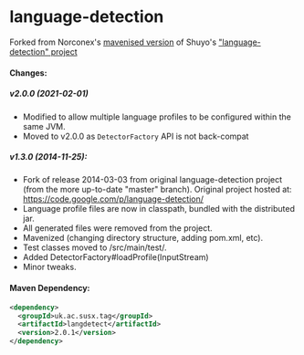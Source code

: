 language-detection
==================

Forked from Norconex's [mavenised version](https://github.com/Norconex/language-detection) of Shuyo's ["language-detection" project](https://github.com/shuyo/language-detection/blob/wiki/ProjectHome.md) 

#### Changes:

##### v2.0.0 (2021-02-01)
 - Modified to allow multiple language profiles to be configured within the same JVM.
 - Moved to v2.0.0 as `DetectorFactory` API is not back-compat

##### v1.3.0 (2014-11-25):
- Fork of release 2014-03-03 from original language-detection project
  (from the more up-to-date "master" branch). Original project hosted at:
  https://code.google.com/p/language-detection/
- Language profile files are now in classpath, bundled with the distributed jar.
- All generated files were removed from the project.
- Mavenized (changing directory structure, adding pom.xml, etc).
- Test classes moved to /src/main/test/.
- Added DetectorFactory#loadProfile(InputStream)
- Minor tweaks.

#### Maven Dependency:

```xml
<dependency>
  <groupId>uk.ac.susx.tag</groupId>
  <artifactId>langdetect</artifactId>
  <version>2.0.1</version>
</dependency>
```
